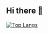 ## Hi there 👋

[![Top Langs](https://github-readme-stats.vercel.app/api/top-langs/?username=stevwya77&layout=compact)](https://github-readme-stats-git-master-stephs-projects-0ca2b76e.vercel.app)

